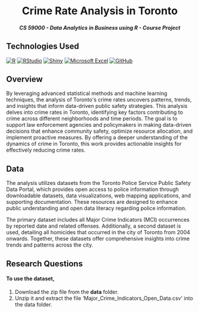<a id="readme-top"></a>

<div align="center">
  <h1 align="center">Crime Rate Analysis in Toronto</h1>
  <h5 align="center">CS 59000 - Data Analytics in Business using R - Course Project</h5>
</div>

## Technologies Used
[![R](https://img.shields.io/badge/r-%23276DC3.svg?style=for-the-badge&logo=r&logoColor=white)](https://www.r-project.org/)
[![RStudio](https://img.shields.io/badge/RStudio-4285F4?style=for-the-badge&logo=rstudio&logoColor=white)](https://posit.co/products/open-source/rstudio/)
[![Shiny](https://img.shields.io/badge/Shiny-FF9900?style=for-the-badge)](https://huggingface.co/docs/transformers/en/model_doc/bert)
[![Microsoft Excel](https://img.shields.io/badge/Microsoft_Excel-217346?style=for-the-badge&logo=microsoft-excel&logoColor=white)](https://www.microsoft.com/en-us/microsoft-365/excel)
[![GitHub](https://img.shields.io/badge/GitHub-100000?style=for-the-badge&logo=github&logoColor=white)](https://github.com/)

## Overview
By leveraging advanced statistical methods and machine learning techniques, the analysis of Toronto's crime rates uncovers patterns, trends, and insights that inform data-driven public safety strategies. This analysis delves into crime rates in Toronto, identifying key factors contributing to crime across different neighborhoods and time periods. The goal is to support law enforcement agencies and policymakers in making data-driven decisions that enhance community safety, optimize resource allocation, and implement proactive measures. By offering a deeper understanding of the dynamics of crime in Toronto, this work provides actionable insights for effectively reducing crime rates.

## Data
The analysis utilizes datasets from the Toronto Police Service Public Safety Data Portal, which provides open access to police information through downloadable datasets, data visualizations, web mapping applications, and supporting documentation. These resources are designed to enhance public understanding and open data literacy regarding police information.

The primary dataset includes all Major Crime Indicators (MCI) occurrences by reported date and related offenses. Additionally, a second dataset is used, detailing all homicides that occurred in the city of Toronto from 2004 onwards. Together, these datasets offer comprehensive insights into crime trends and patterns across the city.



## Research Questions


#### To use the dataset,
1. Download the zip file from the **data** folder.
2. Unzip it and extract the file ‘Major_Crime_Indicators_Open_Data.csv’ into the data folder.
